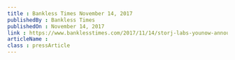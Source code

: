 ```yaml
---
title : Bankless Times November 14, 2017
publishedBy : Bankless Times
publishedOn : November 14, 2017
link : https://www.banklesstimes.com/2017/11/14/storj-labs-younow-announce-partnership/
articleName : 
class : pressArticle
---
```

